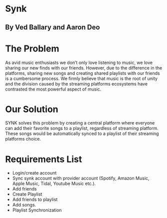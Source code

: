 # Synk
## By Ved Ballary and Aaron Deo
# The Problem
As avid music enthusiasts we don’t only love listening to music, we love sharing our new finds with our friends. However, due to the difference in the platforms, sharing new songs and creating shared playlists with our friends is a cumbersome process. We firmly believe that music is the root of unity and the division caused by the streaming platforms ecosystems have contrasted the most powerful aspect of music.

# Our Solution
SYNK solves this problem by creating a central platform where everyone can add their favorite songs to a playlist, regardless of streaming platform. These songs would be automatically synced to a playlist of their streaming platforms choice. 

# Requirements List
- Login/create account
- Sync synk account with provider account (Spotify, Amazon Music, Apple Music, Tidal, Youtube Music etc.).
- Add friends
- Create Playlist
- Add friends to playlist
- Add songs.
- Playlist Synchronization
